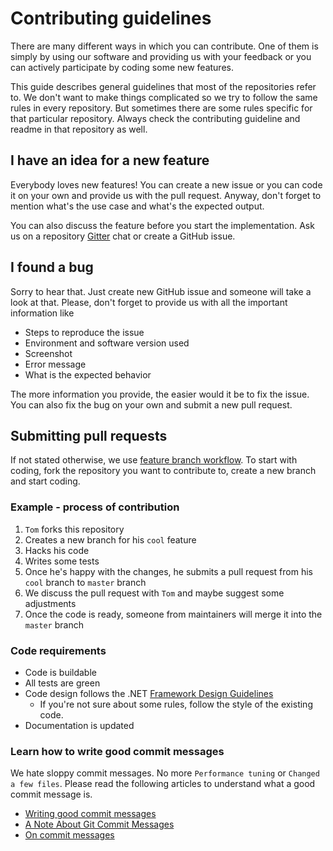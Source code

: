 # Contributing guidelines

There are many different ways in which you can contribute. One of them is simply by using our software and providing us with your feedback or you can actively participate by coding some new features.

This guide describes general guidelines that most of the repositories refer to. We don't want to make things complicated so we try to follow the same rules in every repository. But sometimes there are some rules specific for that particular repository. Always check the contributing guideline and readme in that repository as well.


## I have an idea for a new feature

Everybody loves new features! You can create a new issue or you can code it on your own and provide us with the pull request. Anyway, don't forget to mention what's the use case and what's the expected output.

You can also discuss the feature before you start the implementation. Ask us on a repository [Gitter](https://gitter.im/Kentico) chat or create a GitHub issue.


## I found a bug

Sorry to hear that. Just create new GitHub issue and someone will take a look at that. Please, don't forget to provide us with all the important information like

- Steps to reproduce the issue
- Environment and software version used
- Screenshot
- Error message
- What is the expected behavior

The more information you provide, the easier would it be to fix the issue. You can also fix the bug on your own and submit a new pull request.


## Submitting pull requests

If not stated otherwise, we use [feature branch workflow](https://www.atlassian.com/git/tutorials/comparing-workflows/feature-branch-workflow). To start with coding, fork the repository you want to contribute to, create a new branch and start coding.


### Example - process of contribution

1. ```Tom``` forks this repository
2. Creates a new branch for his ```cool``` feature
3. Hacks his code
4. Writes some tests
5. Once he's happy with the changes, he submits a pull request from his ```cool``` branch to ```master``` branch
6. We discuss the pull request with ```Tom``` and maybe suggest some adjustments
7. Once the code is ready, someone from maintainers will merge it into the ```master``` branch


### Code requirements

- Code is buildable
- All tests are green
- Code design follows the .NET [Framework Design Guidelines](https://msdn.microsoft.com/en-us/library/ms229042.aspx)
    - If you're not sure about some rules, follow the style of the existing code.
- Documentation is updated


### Learn how to write good commit messages

We hate sloppy commit messages. No more ```Performance tuning``` or ```Changed a few files```. Please read the following articles to understand what a good commit message is.

- [Writing good commit messages](https://github.com/erlang/otp/wiki/Writing-good-commit-messages)
- [A Note About Git Commit Messages](http://tbaggery.com/2008/04/19/a-note-about-git-commit-messages.html)
- [On commit messages](http://who-t.blogspot.com/2009/12/on-commit-messages.html)

